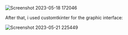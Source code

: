 ![Screenshot 2023-05-18 172046](https://github.com/AlexandruTud/Bisection-and-Secant-Methods-Python-GUI/assets/95827917/f8af3a9f-8291-4afb-8827-1ab1872c18e7)

After that, i used customtkinter for the graphic interface:

![Screenshot 2023-05-21 225449](https://github.com/AlexandruTud/Bisection-and-Secant-Methods-Python-GUI/assets/95827917/d6d06f35-266d-4a35-98a9-18ce5e4615b7)
